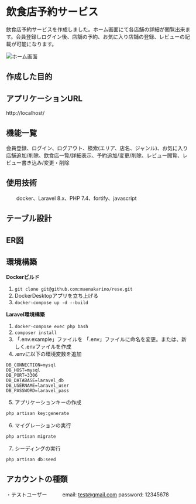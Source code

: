 # 飲食店予約サービス

飲食店予約サービスを作成しました。ホーム画面にて各店舗の詳細が閲覧出来ます。会員登録しログイン後、店舗の予約、お気に入り店舗の登録、レビューの記載が可能になります。

![ホーム画面](https://github.com/user-attachments/assets/e843607d-9ea0-4ffe-8539-eec6a5d37816)

## 作成した目的

## アプリケーションURL
  http://localhost/

## 機能一覧
会員登録、ログイン、ログアウト、検索(エリア、店名、ジャンル)、お気に入り店舗追加/削除、飲食店一覧/詳細表示、予約追加/変更/削除、レビュー閲覧、レビュー書き込み/変更・削除

## 使用技術
　　docker、Laravel 8.x、PHP 7.4、fortify、javascript

## テーブル設計

## ER図

## 環境構築
**Dockerビルド**
1. `git clone git@github.com:maenakarino/rese.git`
2. DockerDesktopアプリを立ち上げる
3. `docker-compose up -d --build`

**Laravel環境構築**
1. `docker-compose exec php bash`
2. `composer install`
3. 「.env.example」ファイルを 「.env」ファイルに命名を変更。または、新しく.envファイルを作成
4. .envに以下の環境変数を追加
``` text
DB_CONNECTION=mysql
DB_HOST=mysql
DB_PORT=3306
DB_DATABASE=laravel_db
DB_USERNAME=laravel_user
DB_PASSWORD=laravel_pass
```
5. アプリケーションキーの作成
``` bash
php artisan key:generate
```

6. マイグレーションの実行
``` bash
php artisan migrate
```

7. シーディングの実行
``` bash
php artisan db:seed
```
## アカウントの種類
・テストユーザー　　　email: test@gmail.com   password: 12345678

